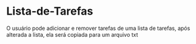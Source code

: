 # Lista-de-Tarefas

O usuário pode adicionar e remover tarefas de uma lista de tarefas, após alterada a lista, ela será copiada para um arquivo txt
